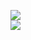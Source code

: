 [![](https://img.shields.io/badge/Made%20With-Github%20Spray-lightgrey.svg?style=for-the-badge&logo=github)](https://github.com/Annihil/github-spray#3616)  
[![](https://i.imgur.com/2DrTn0Z.gif)](https://github.com/Annihil/github-spray)